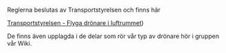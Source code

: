 ﻿Reglerna beslutas av Transportstyrelsen och finns här

[Transportstyrelsen - Flyga drönare i luftrummet](https://www.transportstyrelsen.se/sv/luftfart/Luftfartyg-och-luftvardighet/dronare/flyga-dronare-i-luftrummet/))

De finns även upplagda i de delar som rör vår typ av drönare hör i gruppen vår Wiki.